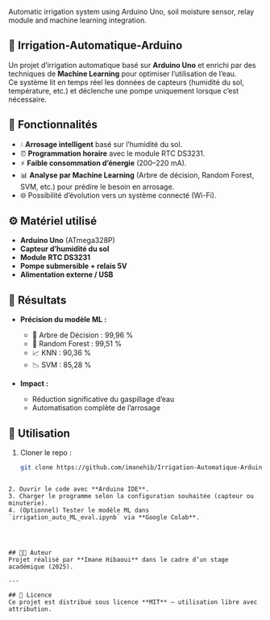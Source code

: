 
Automatic irrigation system using Arduino Uno, soil moisture sensor, relay module and machine learning integration.


## 🌱 Irrigation-Automatique-Arduino

Un projet d’irrigation automatique basé sur **Arduino Uno** et enrichi par des techniques de **Machine Learning** pour optimiser l’utilisation de l’eau.  
Ce système lit en temps réel les données de capteurs (humidité du sol, température, etc.) et déclenche une pompe uniquement lorsque c’est nécessaire.  



## 🚀 Fonctionnalités
- 💧 **Arrosage intelligent** basé sur l’humidité du sol.  
- ⏰ **Programmation horaire** avec le module RTC DS3231.  
- ⚡ **Faible consommation d’énergie** (200–220 mA).  
- 📊 **Analyse par Machine Learning** (Arbre de décision, Random Forest, SVM, etc.) pour prédire le besoin en arrosage.  
- 🌐 Possibilité d’évolution vers un système connecté (Wi-Fi).  





## ⚙️ Matériel utilisé
- **Arduino Uno** (ATmega328P)  
- **Capteur d’humidité du sol**  
- **Module RTC DS3231**  
- **Pompe submersible + relais 5V**  
- **Alimentation externe / USB**  



## 🔬 Résultats
- **Précision du modèle ML :**
  - 🌳 Arbre de Décision : 99,96 %  
  - 🌲 Random Forest : 99,51 %  
  - 📈 KNN : 90,36 %  
  - 📉 SVM : 85,28 %  

- **Impact :**
  - Réduction significative du gaspillage d’eau  
  - Automatisation complète de l’arrosage  




## 📖 Utilisation
1. Cloner le repo :
   ```bash
   git clone https://github.com/imanehib/Irrigation-Automatique-Arduino.git
````

2. Ouvrir le code avec **Arduino IDE**.
3. Charger le programme selon la configuration souhaitée (capteur ou minuterie).
4. (Optionnel) Tester le modèle ML dans `irrigation_auto_ML_eval.ipynb` via **Google Colab**.




## 👩‍💻 Auteur
Projet réalisé par **Imane Hibaoui** dans le cadre d’un stage académique (2025).  

---

## 📜 Licence
Ce projet est distribué sous licence **MIT** – utilisation libre avec attribution. 


